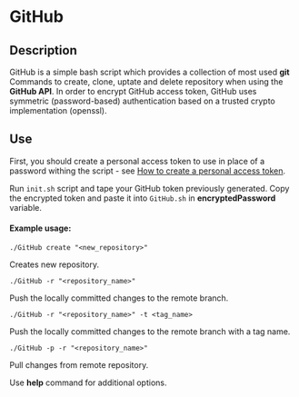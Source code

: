 # GitHub

## Description

GitHub is a simple bash script which provides a collection of most used **git** Commands to create, clone, uptate and delete repository when using the **GitHub API**.
In order to encrypt GitHub access token, GitHub uses symmetric (password-based) authentication based on a trusted crypto implementation (openssl).

## Use

First, you should create a personal access token to use in place of a password withing the script - see [How to create a personal access token](https://docs.github.com/en/authentication/keeping-your-account-and-data-secure/creating-a-personal-access-token).

Run `init.sh` script and tape your GitHub token previously generated. Copy the encrypted token and paste it into `GitHub.sh` in **encryptedPassword** variable.

#### Example usage:

```console
./GitHub create "<new_repository>"
```
Creates new repository.

```console
./GitHub -r "<repository_name>"
```
Push the locally committed changes to the remote branch.

```console
./GitHub -r "<repository_name>" -t <tag_name>
```
Push the locally committed changes to the remote branch with a tag name.

```console
./GitHub -p -r "<repository_name>"
```

Pull changes from remote repository.

Use **help** command for additional options.

